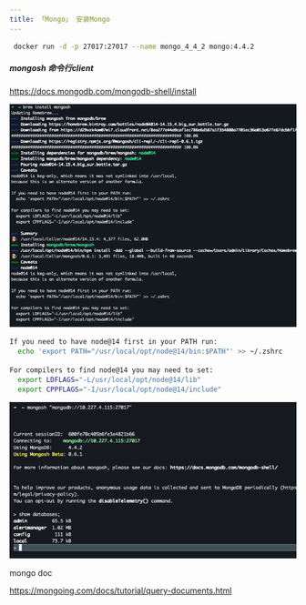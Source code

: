 ```yaml
---
title: 「Mongo」 安装Mongo
---
```






```sh
 docker run -d -p 27017:27017 --name mongo_4_4_2 mongo:4.4.2
```











##### mongosh  命令行client

https://docs.mongodb.com/mongodb-shell/install

![image-20210126175255081](mongo_install/image-20210126175255081.png)

````sh
If you need to have node@14 first in your PATH run:
  echo 'export PATH="/usr/local/opt/node@14/bin:$PATH"' >> ~/.zshrc

For compilers to find node@14 you may need to set:
  export LDFLAGS="-L/usr/local/opt/node@14/lib"
  export CPPFLAGS="-I/usr/local/opt/node@14/include"
````



![image-20210126180122268](mongo_install/image-20210126180122268.png)





mongo doc

https://mongoing.com/docs/tutorial/query-documents.html